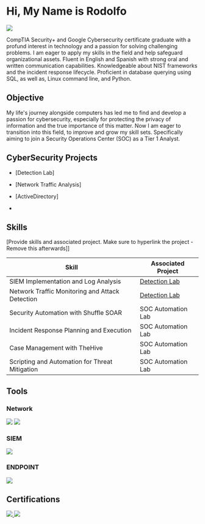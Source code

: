 # Hi, My Name is Rodolfo
<a href="https://www.linkedin.com/in/rodolfo-bueno/"><img src="https://img.shields.io/badge/-LinkedIn-0072b1?&style=for-the-badge&logo=linkedin&logoColor=white" /></a>


CompTIA Security+ and Google Cybersecurity certificate graduate with a profund interest in technology and a passion for solving challenging problems. I am eager to apply my skills in the field and help safeguard organizational assets. Fluent in English and Spanish with strong oral and written communication capabilities.  Knowledgeable about NIST frameworks and the incident response lifecycle. Proficient in database querying using SQL, as well as, Linux command line, and Python.

## Objective

My life's journey alongside computers has led me to find and develop a passion for cybersecurity, especially for protecting the privacy of information and the true importance of this matter. Now I am eager to transition into this field, to improve and grow my skill sets. Specifically aiming to join a Security Operations Center (SOC) as a Tier 1 Analyst.


## CyberSecurity Projects
- [Detection Lab]
- [Network Traffic Analysis]
- [ActiveDirectory]

- 
## Skills
[Provide skills and associated project. Make sure to hyperlink the project - Remove this afterwards]]

| Skill                                         | Associated Project         |
|-----------------------------------------------|----------------------------|
| SIEM Implementation and Log Analysis          | <a href="https://google.com">Detection Lab</a>|
| Network Traffic Monitoring and Attack Detection | <a href="https://google.com">Detection Lab</a>|
| Security Automation with Shuffle SOAR         | SOC Automation Lab|
| Incident Response Planning and Execution      | SOC Automation Lab|
| Case Management with TheHive                  | SOC Automation Lab|
| Scripting and Automation for Threat Mitigation | SOC Automation Lab|

## Tools


### Network
<div>
    <img src="https://img.shields.io/badge/Wireshark-blue?style=for-the-badge&logo=wireshark" />
    <img src="https://img.shields.io/badge/TCPdump-beige?style=for-the-badge&logo=tcpdump" />
</div>


### SIEM
<div>
    <img src="https://img.shields.io/badge/SPLUNK-orange?style=for-the-badge&logo=spunk&link=https%3A%2F%2Fwww.splunk.com%2F" />
</div>

### ENDPOINT
<div>
    <img src="https://img.shields.io/badge/Windows_Defender-blue?style=for-the-badge&logo=windows" />
</div>

## Certifications
<div>
<a href="https://www.credly.com/badges/6209e345-3b8d-4a5f-9d55-1872131da801/linked_in_profile"><img src="https://img.shields.io/badge/CompTIA_Security%2B-red?style=for-the-badge&logo=Comptia" />
<a href="https://www.credly.com/badges/371b7448-01ad-4712-bf14-dc6ee167cb5b/linked_in_profile"><img src="https://img.shields.io/badge/Google_CyberSecurity-yellow?style=for-the-badge&logo=google" />
</div>

